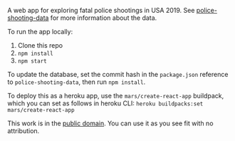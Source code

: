 A web app for exploring fatal police shootings in USA 2019. See [police-shooting-data](https://github.com/oreganolisk/police-shooting-data) for more information about the data.

To run the app locally:
1) Clone this repo
2) `npm install`
3) `npm start`

To update the database, set the commit hash in the `package.json` reference to `police-shooting-data`, then run `npm install`.

To deploy this as a heroku app, use the `mars/create-react-app` buildpack, which you can set as follows in heroku CLI:
`heroku buildpacks:set mars/create-react-app`

This work is in the [public domain](https://creativecommons.org/publicdomain/zero/1.0/). You can use it as you see fit with no attribution.
